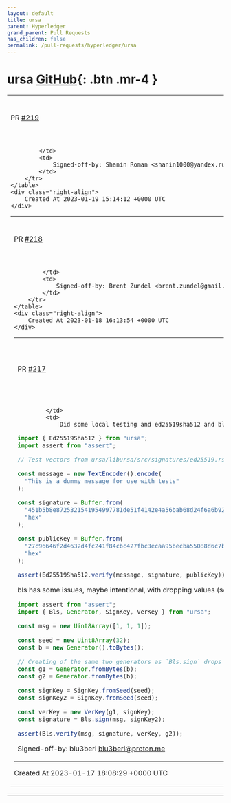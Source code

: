 ```yaml
---
layout: default
title: ursa
parent: Hyperledger
grand_parent: Pull Requests
has_children: false
permalink: /pull-requests/hyperledger/ursa
---
```


# ursa <span class="fs-3 right-align">[GitHub](https://github.com/hyperledger/ursa){: .btn .mr-4 }</span>


<div>
    <table>
        <tr>
            <td>
                PR <a href="https://github.com/hyperledger/ursa/pull/219" class=".btn">#219</a>
            </td>
            <td>
                <b>
                    Adding Roman Shanin as a maintainer
                </b>
            </td>
        </tr>
        <tr>
            <td>
                
            </td>
            <td>
                Signed-off-by: Shanin Roman <shanin1000@yandex.ru>
            </td>
        </tr>
    </table>
    <div class="right-align">
        Created At 2023-01-19 15:14:12 +0000 UTC
    </div>
</div>

<div>
    <table>
        <tr>
            <td>
                PR <a href="https://github.com/hyperledger/ursa/pull/218" class=".btn">#218</a>
            </td>
            <td>
                <b>
                    Adding Aleksandr Petrosyan as a maintainer
                </b>
            </td>
        </tr>
        <tr>
            <td>
                
            </td>
            <td>
                Signed-off-by: Brent Zundel <brent.zundel@gmail.com>
            </td>
        </tr>
    </table>
    <div class="right-align">
        Created At 2023-01-18 16:13:54 +0000 UTC
    </div>
</div>

<div>
    <table>
        <tr>
            <td>
                PR <a href="https://github.com/hyperledger/ursa/pull/217" class=".btn">#217</a>
            </td>
            <td>
                <b>
                    fix(wasm): compilable and updated some of the bindings
                </b>
            </td>
        </tr>
        <tr>
            <td>
                
            </td>
            <td>
                Did some local testing and ed25519sha512 and bls seem to work.


```typescript
import { Ed25519Sha512 } from "ursa";
import assert from "assert";

// Test vectors from ursa/libursa/src/signatures/ed25519.rs

const message = new TextEncoder().encode(
  "This is a dummy message for use with tests"
);

const signature = Buffer.from(
  "451b5b8e8725321541954997781de51f4142e4a56bab68d24f6a6b92615de5eefb74134138315859a32c7cf5fe5a488bc545e2e08e5eedfd1fb10188d532d808",
  "hex"
);

const publicKey = Buffer.from(
  "27c96646f2d4632d4fc241f84cbc427fbc3ecaa95becba55088d6c7b81fc5bbf",
  "hex"
);

assert(Ed25519Sha512.verify(message, signature, publicKey));
```

bls has some issues, maybe intentional, with dropping values (see g1 and g2).
```typescript
import assert from "assert";
import { Bls, Generator, SignKey, VerKey } from "ursa";

const msg = new Uint8Array([1, 1, 1]);

const seed = new Uint8Array(32);
const b = new Generator().toBytes();

// Creating of the same two generators as `Bls.sign` drops one and `Bls.verify` as well.
const g1 = Generator.fromBytes(b);
const g2 = Generator.fromBytes(b);

const signKey = SignKey.fromSeed(seed);
const signKey2 = SignKey.fromSeed(seed);

const verKey = new VerKey(g1, signKey);
const signature = Bls.sign(msg, signKey2);

assert(Bls.verify(msg, signature, verKey, g2));
```

Signed-off-by: blu3beri <blu3beri@proton.me>
            </td>
        </tr>
    </table>
    <div class="right-align">
        Created At 2023-01-17 18:08:29 +0000 UTC
    </div>
</div>

